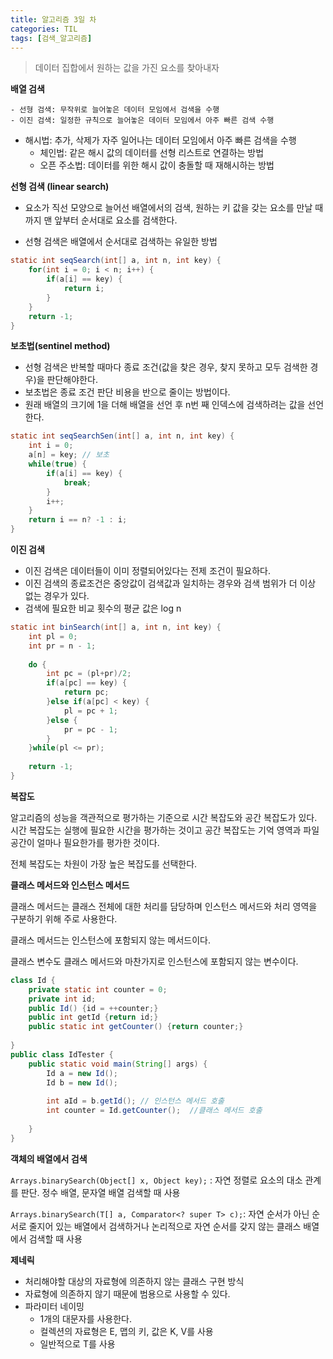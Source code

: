 ```yaml
---
title: 알고리즘 3일 차
categories: TIL
tags: [검색_알고리즘]
---
```




>데이터 집합에서 원하는 값을 가진 요소를 찾아내자



**배열 검색**

	- 선형 검색: 무작위로 늘어놓은 데이터 모임에서 검색을 수행
	- 이진 검색: 일정한 규칙으로 늘어놓은 데이터 모임에서 아주 빠른 검색 수행
 - 해시법: 추가, 삭제가 자주 일어나는 데이터 모임에서 아주 빠른 검색을 수행
   	- 체인법: 같은 해시 값의 데이터를 선형 리스트로 연결하는 방법
   	- 오픈 주소법: 데이터를 위한 해시 값이 충돌할 때 재해시하는 방법



**선형 검색 (linear search)**

* 요소가 직선 모양으로 늘어선 배열에서의 검색, 원하는 키 값을 갖는 요소를 만날 때까지 맨 앞부터 순서대로 요소를 검색한다.

* 선형 검색은 배열에서 순서대로 검색하는 유일한 방법

```java
static int seqSearch(int[] a, int n, int key) {
    for(int i = 0; i < n; i++) {
        if(a[i] == key) {
            return i;
        }
    }
    return -1;
}
```



**보초법(sentinel method)**

* 선형 검색은 반복할 때마다 종료 조건(값을 찾은 경우, 찾지 못하고 모두 검색한 경우)을 판단해야한다.
* 보초법은 종료 조건 판단 비용을 반으로 줄이는 방법이다.
* 원래 배열의 크기에 1을 더해 배열을 선언 후 n번 째 인덱스에 검색하려는 값을 선언한다.

```java
static int seqSearchSen(int[] a, int n, int key) {
    int i = 0;
    a[n] = key; // 보초
    while(true) {
        if(a[i] == key) {
            break;
        }
        i++;
    }
    return i == n? -1 : i;
}
```





**이진 검색**

* 이진 검색은 데이터들이 이미 정렬되어있다는 전제 조건이 필요하다.
* 이진 검색의 종료조건은 중앙값이 검색값과 일치하는 경우와 검색 범위가 더 이상 없는 경우가 있다.
* 검색에 필요한 비교 횟수의 평균 값은 log n

```java
static int binSearch(int[] a, int n, int key) {
    int pl = 0;
    int pr = n - 1;
    
    do {
        int pc = (pl+pr)/2;
        if(a[pc] == key) {
            return pc;
        }else if(a[pc] < key) {
            pl = pc + 1;
        }else {
            pr = pc - 1;
        }
    }while(pl <= pr);
    
    return -1;
}
```



**복잡도**

알고리즘의 성능을 객관적으로 평가하는 기준으로 시간 복잡도와 공간 복잡도가 있다.
시간 복잡도는 실행에 필요한 시간을 평가하는 것이고 공간 복잡도는 기억 영역과 파일 공간이 얼마나 필요한가를 평가한 것이다.

전체 복잡도는 차원이 가장 높은 복잡도를 선택한다.



**클래스 메서드와 인스턴스 메서드**

클래스 메서드는 클래스 전체에 대한 처리를 담당하며 인스턴스 메서드와 처리 영역을 구분하기 위해 주로 사용한다.

클래스 메서드는 인스턴스에 포함되지 않는 메서드이다.

클래스 변수도 클래스 메서드와 마찬가지로 인스턴스에 포함되지 않는 변수이다.

```java
class Id {
    private static int counter = 0;
    private int id;
    public Id() {id = ++counter;}
    public int getId {return id;}
    public static int getCounter() {return counter;}
    
}
public class IdTester {
    public static void main(String[] args) {
        Id a = new Id();
        Id b = new Id();
        
        int aId = b.getId(); // 인스턴스 메서드 호출
        int counter = Id.getCounter();  //클래스 메서드 호출
        
    }
}
```



**객체의 배열에서 검색**

`Arrays.binarySearch(Object[] x, Object key);`  : 자연 정렬로 요소의 대소 관계를 판단. 정수 배열, 문자열 배열 검색할 때 사용

`Arrays.binarySearch(T[] a, Comparator<? super T> c);`: 자연 순서가 아닌 순서로 줄지어 있는 배열에서 검색하거나 논리적으로 자연 순서를 갖지 않는 클래스 배열에서 검색할 때 사용



**제네릭**

* 처리해야할 대상의 자료형에 의존하지 않는 클래스 구현 방식
* 자료형에 의존하지 않기 때문에 범용으로 사용할 수 있다.
* 파라미터 네이밍
  * 1개의 대문자를 사용한다.
  * 컬렉션의 자료형은 E, 맵의 키, 값은 K, V를 사용
  * 일반적으로 T를 사용



